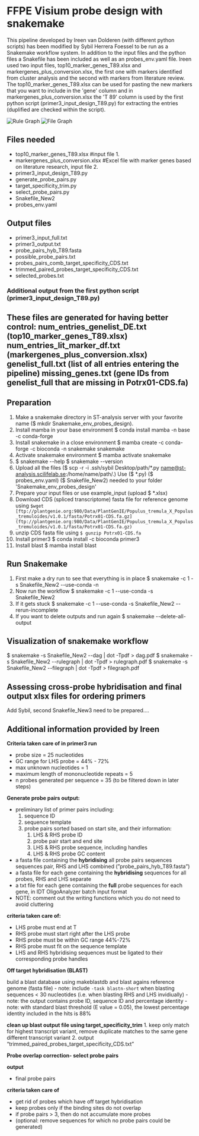 # FFPE Visium probe design with snakemake
This pipeline developed by Ireen van Dolderen (with different python scripts) has been modified by Sybil Herrera Foessel to be run as a Snakemake workflow system. In addition to the input files and the python files a Snakefile has been included as well as an probes_env.yaml file. Ireen used two input files, top10_marker_genes_T89.xlsx and markergenes_plus_conversion.xlsx, the first one with markers identified from cluster analysis and the second with markers from literature review. The top10_marker_genes_T89.xlsx can be used for pasting the new markers that you want to include in the 'gene' column and in markergenes_plus_conversion.xlsx the 'T 89' column is used by the first python script (primer3_input_design_T89.py) for extracting the entries (duplified are checked within the script).       

![Rule Graph](rulegraph.png)
![File Graph](filegraph.png)


## Files needed

- top10_marker_genes_T89.xlsx #input file 1. 
- markergenes_plus_conversion.xlsx #Excel file with marker genes based on literature research, input file 2. 
- primer3_input_design_T89.py
- generate_probe_pairs.py
- target_specificity_trim.py
- select_probe_pairs.py
- Snakefile_New2
- probes_env.yaml

## Output files

- primer3_input_full.txt
- primer3_output.txt
- probe_pairs_hyb_T89.fasta
- possible_probe_pairs.txt
- probes_pairs_comb_target_specificity_CDS.txt
- trimmed_paired_probes_target_specificity_CDS.txt
- selected_probes.txt

### Additional output from the first python script (primer3_input_design_T89.py)

These files are generated for having better control:
num_entries_genelist_DE.txt (top10_marker_genes_T89.xlsx)
num_entries_lit_marker_df.txt (markergenes_plus_conversion.xlsx)
genelist_full.txt (list of all entries entering the pipeline)
missing_genes.txt (gene IDs from genelist_full that are missing in Potrx01-CDS.fa)
---

## Preparation

1. Make a snakemake directory in ST-analysis server with your favorite name ($ mkdir Snakemake_env_probes_design).
2. Install mamba in your base environment $ conda install mamba -n base -c conda-forge
3. Install snakemake in a close environment $ mamba create -c conda-forge -c bioconda -n snakemake snakemake
4. Activate snakemake environment $ mamba activate snakemake
5. $ snakemake --help $ snakemake --version
6. Upload all the files ($ scp -r -i .ssh/sybil Desktop/path/*.py name@st-analysis.scilifelab.se:/home/name/path/.) Use ($ *.py) ($ probes_env.yaml) ($ Snakefile_New2) needed to your folder 'Snakemake_env_probes_design'
7. Prepare your input files or use example_input (upload $ *.xlsx)
8. Download CDS (spliced transcriptome) fasta file for reference genome using `$wget [ftp://plantgenie.org:980/Data/PlantGenIE/Populus_tremula_X_Populus_tremuloides/v1.0.1/fasta/Potrx01-CDS.fa.gz](ftp://plantgenie.org:980/Data/PlantGenIE/Populus_tremula_X_Populus_tremuloides/v1.0.1/fasta/Potrx01-CDS.fa.gz)`
9. unzip CDS fasta file using `$ gunzip Potrx01-CDS.fa`
10. Install primer3 $ conda install -c bioconda primer3
11. Install blast $ mamba install blast

## Run Snakemake
1. First make a dry run to see that everything is in place $ snakemake -c 1 -s Snakefile_New2 --use-conda -n
2. Now run the workflow $ snakemake -c 1 --use-conda -s Snakefile_New2
3. If it gets stuck $ snakemake -c 1 --use-conda -s Snakefile_New2 --rerun-incomplete
4. If you want to delete outputs and run again $ snakemake --delete-all-output

## Visualization of snakemake workflow
$ snakemake -s Snakefile_New2 --dag | dot -Tpdf > dag.pdf
$ snakemake -s Snakefile_New2 --rulegraph | dot -Tpdf > rulegraph.pdf
$ snakemake -s Snakefile_New2 --filegraph | dot -Tpdf > filegraph.pdf


##  Assessing cross-probe hybridisation and final output xlsx files for ordering primers
Add Sybil, second Snakefile_New3 need to be prepared....

## Additional information provided by Ireen

**Criteria taken care of in primer3 run** 

- probe size = 25 nucleotides
- GC range for LHS probe = 44% - 72%
- max unknown nucleotides = 1
- maximum length of mononucleotide repeats = 5
- n probes generated per sequence = 35 (to be filtered down in later steps)


**Generate probe pairs output:** 

- preliminary list of primer pairs including:
    1. sequence ID 
    2. sequence template 
    3. probe pairs sorted based on start site, and their information: 
        1. LHS & RHS probe ID
        2. probe pair start and end site 
        3. LHS & RHS probe sequence, including handles 
        4. LHS & RHS probe GC content 
- a fasta file containing the ************************hybridising************************ all probe pairs sequences sequences pair, RHS and LHS combined (”probe_pairs_hyb_T89.fasta”)
- a fasta file for each gene containing the ************************hybridising************************ sequences for all probes, RHS and LHS separate
- a txt file for each gene containing the **********full********** probe sequences for each gene, in IDT OligoAnalyzer batch input format
- NOTE: comment out the writing functions which you do not need to avoid cluttering

**criteria taken care of:**

- LHS probe must end at T
- RHS probe must start right after the LHS probe
- RHS probe must be within GC range 44%-72%
- RHS probe must fit on the sequence template
- LHS and RHS hybridising sequences must be ligated to their corresponding probe handles

**Off target hybridisation (BLAST)**

build a blast database using makeblastdb and blast agains reference genome (fasta file)
    - note: include `-task blastn-short` when blasting sequences < 30 nucleotides (i.e. when blasting RHS and LHS invidiually)
    - note: the output contains probe ID, sequence ID and percentage identity
    - note: with standard blast threshold (E value = 0.05), the lowest percentage identity included in the hits is 88%

**clean up blast output file using target_specificity_trim**
    1. keep only match for highest transcript variant, remove duplicate matches to the same gene different transcript variant 
    2. output “trimmed_paired_probes_target_specificity_CDS.txt” 

**Probe overlap correction- select probe pairs**

**output** 

- final probe pairs

**criteria taken care of**

- get rid of probes which have off target hybridisation
- keep probes only if the binding sites do not overlap
- if probe pairs > 3, then do not accumulate more probes
- (optional: remove sequences for which no probe pairs could be generated)



